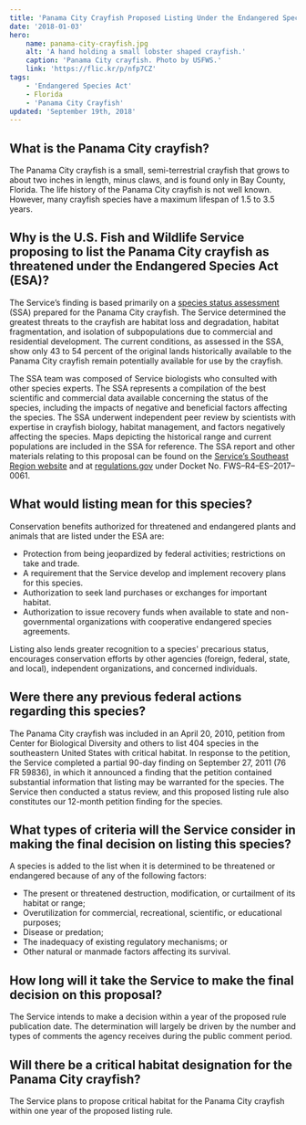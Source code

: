 ```yaml
---
title: 'Panama City Crayfish Proposed Listing Under the Endangered Species Act'
date: '2018-01-03'
hero:
    name: panama-city-crayfish.jpg
    alt: 'A hand holding a small lobster shaped crayfish.'
    caption: 'Panama City crayfish. Photo by USFWS.'
    link: 'https://flic.kr/p/nfp7CZ'
tags:
    - 'Endangered Species Act'
    - Florida
    - 'Panama City Crayfish'
updated: 'September 19th, 2018'
---
```


## What is the Panama City crayfish?

The Panama City crayfish is a small, semi-terrestrial crayfish that grows to about two inches in length, minus claws, and is found only in Bay County, Florida. The life history of the Panama City crayfish is not well known. However, many crayfish species have a maximum lifespan of 1.5 to 3.5 years. 

## Why is the U.S. Fish and Wildlife Service proposing to list the Panama City crayfish as threatened under the Endangered Species Act (ESA)?  

The Service’s finding is based primarily on a [species status assessment](https://ecos.fws.gov/ServCat/DownloadFile/136342) (SSA) prepared for the Panama City crayfish. The Service determined the greatest threats to the crayfish are habitat loss and degradation, habitat fragmentation, and isolation of subpopulations due to commercial and residential development. The current conditions, as assessed in the SSA, show only 43 to 54 percent of the original lands historically available to the Panama City crayfish remain potentially available for use by the crayfish. 

The SSA team was composed of Service biologists who consulted with other species experts. The SSA represents a compilation of the best scientific and commercial data available concerning the status of the species, including the impacts of negative and beneficial factors affecting the species. The SSA underwent independent peer review by scientists with expertise in crayfish biology, habitat management, and factors negatively affecting the species. Maps depicting the historical range and current populations are included in the SSA for reference. The SSA report and other materials relating to this proposal can be found on the [Service’s Southeast Region website](https://ecos.fws.gov/ServCat/DownloadFile/136342) 
and at [regulations.gov](https://www.regulations.gov/document?D=FWS-R4-ES-2017-0061-0001) under Docket No. FWS–R4–ES–2017–0061.

## What would listing mean for this species?

Conservation benefits authorized for threatened and endangered plants and animals that are listed under the ESA are: 

  - Protection from being jeopardized by federal activities; restrictions on take and trade. 
  - A requirement that the Service develop and implement recovery plans for this species. 
  - Authorization to seek land purchases or exchanges for important habitat.
  - Authorization to issue recovery funds when available to state and non-governmental organizations with cooperative endangered species agreements. 

Listing also lends greater recognition to a species' precarious status, encourages conservation efforts by other agencies (foreign, federal, state, and local), independent organizations, and concerned individuals.

## Were there any previous federal actions regarding this species?

The Panama City crayfish was included in an April 20, 2010, petition from Center for Biological Diversity and others to list 404 species in the southeastern United States with critical habitat. In response to the petition, the Service completed a partial 90-day finding on September 27, 2011 (76 FR 59836), in which it announced a finding that the petition contained substantial information that listing may be warranted for the species. The Service then conducted a status review, and this proposed listing rule also constitutes our 12-month petition finding for the species.

## What types of criteria will the Service consider in making the final decision on listing this species?  

A species is added to the list when it is determined to be threatened or endangered because of any of the following factors:

  - The present or threatened destruction, modification, or curtailment of its habitat or range;
  - Overutilization for commercial, recreational, scientific, or educational purposes;
  - Disease or predation;
  - The inadequacy of existing regulatory mechanisms; or
  - Other natural or manmade factors affecting its survival.

## How long will it take the Service to make the final decision on this proposal?

The Service intends to make a decision within a year of the proposed rule publication date. The determination will largely be driven by the number and types of comments the agency receives during the public comment period.

## Will there be a critical habitat designation for the Panama City crayfish?

The Service plans to propose critical habitat for the Panama City crayfish within one year of the proposed listing rule.
